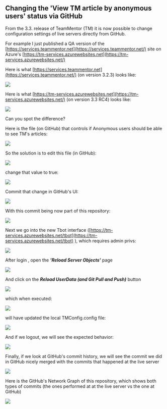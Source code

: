 ## Changing the 'View TM article by anonymous users' status via GitHub

From the 3.3. release of TeamMentor (TM) it is now possible to change configuration settings of live servers directly from GitHub.

For example I just published a QA version of the [https://services.teammentor.net](https://services.teammentor.net/) site on Azure's [https://tm-services.azurewebsites.net](https://tm-services.azurewebsites.net/)

Here is what [https://services.teammentor.net](https://services.teammentor.net/)  (on version 3.2.3) looks like:

![](images/changing-view-1.png)

Here is what [https://tm-services.azurewebsites.net](https://tm-services.azurewebsites.net/) (on version 3.3 RC4) looks like:

![](images/changing-view-2.png)

Can you spot the difference?

Here is the file (on GitHub) that controls if Anonymous users should be able to see TM's articles:

![](images/changing-view-3.png)

So the solution is to edit this file (in GitHub):

![](images/changing-view-4.png)

change that value to true:

![](images/changing-view-5.png)

Commit that change in GitHub's UI:

![](images/changing-view-6.png)

With this commit being now part of this repository:

![](images/changing-view-7.png)

Next we go into the new Tbot interface ([https://tm-services.azurewebsites.net/tbot](https://tm-services.azurewebsites.net/tbot) ), which requires admin privs:

![](images/changing-view-8.png)

After login , open the **_'Reload Server Objects'_** page

![](images/changing-view-9.png)

And click on the **_Reload UserData (and Git Pull and Push)_** button

![](images/changing-view-10.png)

which when executed:

![](images/changing-view-11.png)

will have updated the local TMConfig.config file:

![](images/changing-view-12.png)

And if we logout, we will see the expected behavior:

![](images/changing-view-13.png)

Finally, if we look at GitHub's commit history, we will see the commit we did in GitHub nicely merged with the commits that happened at the live server

![](images/changing-view-14.png)

Here is the GitHub's Network Graph of this repository, which shows both types of commits (the ones performed at at the live server vs the one at GitHub)

![](images/changing-view-15.png)
